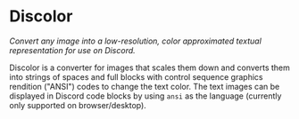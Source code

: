 # Discolor

*Convert any image into a low-resolution, color approximated textual representation for use on Discord.*

Discolor is a converter for images that scales them down and converts them into strings of spaces and full blocks with control sequence graphics rendition ("ANSI") codes to change the text color. The text images can be displayed in Discord code blocks by using `ansi` as the language (currently only supported on browser/desktop).
